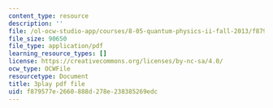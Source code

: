 ```yaml
---
content_type: resource
description: ''
file: /ol-ocw-studio-app/courses/8-05-quantum-physics-ii-fall-2013/f879577e2660888d278e238385269edc_Oi-JCJePLlc.pdf
file_size: 90650
file_type: application/pdf
learning_resource_types: []
license: https://creativecommons.org/licenses/by-nc-sa/4.0/
ocw_type: OCWFile
resourcetype: Document
title: 3play pdf file
uid: f879577e-2660-888d-278e-238385269edc
---
```

